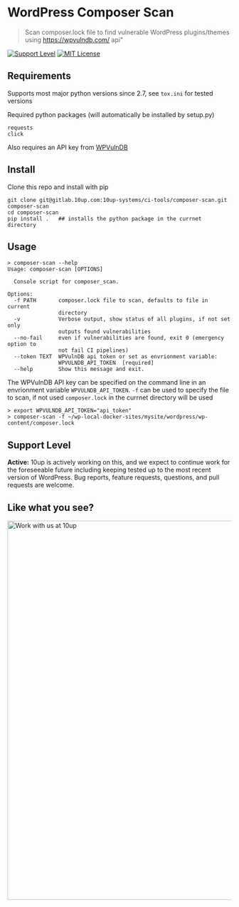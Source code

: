 # WordPress Composer Scan

> Scan composer.lock file to find vulnerable WordPress plugins/themes using https://wpvulndb.com/ api"

[![Support Level](https://img.shields.io/badge/support-active-green.svg)](#support-level) [![MIT License](https://img.shields.io/github/license/10up/composer-scan.svg)](https://github.com/10up/composer-scan/blob/master/LICENSE.md)

## Requirements

Supports most major python versions since 2.7, see `tox.ini` for tested versions

Required python packages (will automatically be installed by setup.py)

```:text
requests
click
```

Also requires an API key from [WPVulnDB](https://wpvulndb.com/)

## Install

Clone this repo and install with pip

```:bash
git clone git@gitlab.10up.com:10up-systems/ci-tools/composer-scan.git composer-scan
cd composer-scan
pip install .   ## installs the python package in the currnet directory
```

## Usage

```:bash
> composer-scan --help
Usage: composer-scan [OPTIONS]

  Console script for composer_scan.

Options:
  -f PATH       composer.lock file to scan, defaults to file in current
                directory
  -v            Verbose output, show status of all plugins, if not set only
                outputs found vulnerabilities
  --no-fail     even if vulnerabilities are found, exit 0 (emergency option to
                not fail CI pipelines)
  --token TEXT  WPVulnDB api token or set as envrionment variable:
                WPVULNDB_API_TOKEN  [required]
  --help        Show this message and exit.
```

The WPVulnDB API key can be specified on the command line in an envrionment variable `WPVULNDB_API_TOKEN`. `-f` can be used to specify the file to scan, if not used `composer.lock` in the currnet directory will be used

```:bash
> export WPVULNDB_API_TOKEN="api_token"
> composer-scan -f ~/wp-local-docker-sites/mysite/wordpress/wp-content/composer.lock
```

## Support Level

**Active:** 10up is actively working on this, and we expect to continue work for the foreseeable future including keeping tested up to the most recent version of WordPress.  Bug reports, feature requests, questions, and pull requests are welcome.

## Like what you see?

<a href="http://10up.com/contact/"><img src="https://10updotcom-wpengine.s3.amazonaws.com/uploads/2016/10/10up-Github-Banner.png" width="850" alt="Work with us at 10up"></a>

